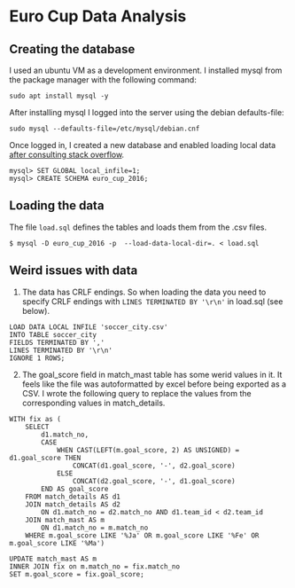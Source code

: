 # Euro Cup Data Analysis

## Creating the database
I used an ubuntu VM as a development environment. I installed mysql from the package manager with the following command:
```
sudo apt install mysql -y
```

After installing mysql I logged into the server using the debian defaults-file:
```
sudo mysql --defaults-file=/etc/mysql/debian.cnf
```

Once logged in, I created a new database and enabled loading local data [after consulting stack overflow](https://stackoverflow.com/questions/59993844/error-loading-local-data-is-disabled-this-must-be-enabled-on-both-the-client).
```
mysql> SET GLOBAL local_infile=1;
mysql> CREATE SCHEMA euro_cup_2016;
```

## Loading the data
The file `load.sql` defines the tables and loads them from the .csv files.

```
$ mysql -D euro_cup_2016 -p  --load-data-local-dir=. < load.sql

```

## Weird issues with data

1. The data has CRLF endings. So when loading the data you need to specify CRLF endings with `LINES TERMINATED BY '\r\n'` in load.sql (see below).
```
LOAD DATA LOCAL INFILE 'soccer_city.csv'
INTO TABLE soccer_city
FIELDS TERMINATED BY ','
LINES TERMINATED BY '\r\n'
IGNORE 1 ROWS;
```

2. The goal_score field in match_mast table has some werid values in it. It feels like the file was autoformatted by excel before being exported as a CSV. I wrote the following query to replace the values from the corresponding values in match_details.

```
WITH fix as (
    SELECT
        d1.match_no,
        CASE
            WHEN CAST(LEFT(m.goal_score, 2) AS UNSIGNED) = d1.goal_score THEN
                CONCAT(d1.goal_score, '-', d2.goal_score)
            ELSE
                CONCAT(d2.goal_score, '-', d1.goal_score)
        END AS goal_score
    FROM match_details AS d1
    JOIN match_details AS d2
        ON d1.match_no = d2.match_no AND d1.team_id < d2.team_id
    JOIN match_mast AS m
        ON d1.match_no = m.match_no
    WHERE m.goal_score LIKE '%Ja' OR m.goal_score LIKE '%Fe' OR m.goal_score LIKE '%Ma')

UPDATE match_mast AS m
INNER JOIN fix on m.match_no = fix.match_no
SET m.goal_score = fix.goal_score;
```

